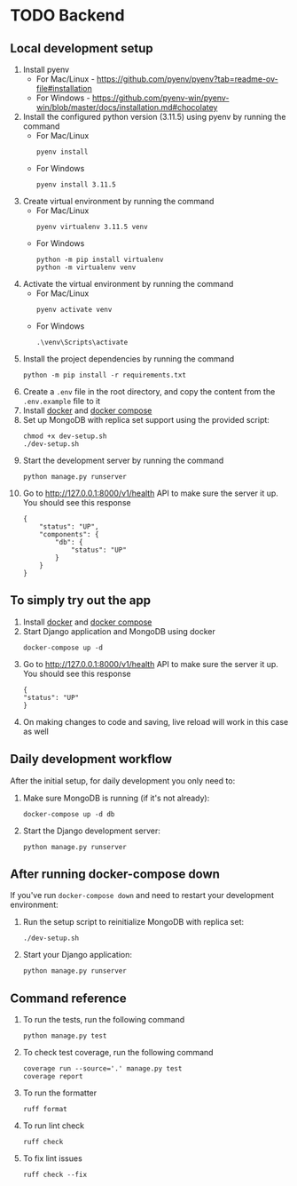 # TODO Backend

## Local development setup
1. Install pyenv
    - For Mac/Linux - https://github.com/pyenv/pyenv?tab=readme-ov-file#installation
    - For Windows - https://github.com/pyenv-win/pyenv-win/blob/master/docs/installation.md#chocolatey
2. Install the configured python version (3.11.5) using pyenv by running the command
    - For Mac/Linux
        ```
        pyenv install
        ```
    - For Windows
        ```
        pyenv install 3.11.5
        ```
3. Create virtual environment by running the command
    - For Mac/Linux
        ```
        pyenv virtualenv 3.11.5 venv
        ```
    - For Windows
        ```
        python -m pip install virtualenv
        python -m virtualenv venv
        ```
4. Activate the virtual environment by running the command
    - For Mac/Linux
        ```
        pyenv activate venv
        ```
    - For Windows
        ```
        .\venv\Scripts\activate
        ```
5. Install the project dependencies by running the command
    ```
    python -m pip install -r requirements.txt
    ```
6. Create a `.env` file in the root directory, and copy the content from the `.env.example` file to it
7. Install [docker](https://docs.docker.com/get-docker/) and [docker compose](https://docs.docker.com/compose/install/)
8. Set up MongoDB with replica set support using the provided script:
    ```
    chmod +x dev-setup.sh
    ./dev-setup.sh
    ```
9. Start the development server by running the command
    ```
    python manage.py runserver
    ```
10. Go to http://127.0.0.1:8000/v1/health API to make sure the server it up. You should see this response
    ```
    {
        "status": "UP",
        "components": {
            "db": {
                "status": "UP"
            }
        }
    }
    ```

## To simply try out the app
1. Install [docker](https://docs.docker.com/get-docker/) and [docker compose](https://docs.docker.com/compose/install/)
2. Start Django application and MongoDB using docker
    ```
    docker-compose up -d
    ```
3. Go to http://127.0.0.1:8000/v1/health API to make sure the server it up. You should see this response
    ```
    {
    "status": "UP"
    }
    ```
4. On making changes to code and saving, live reload will work in this case as well

## Daily development workflow
After the initial setup, for daily development you only need to:

1. Make sure MongoDB is running (if it's not already):
   ```
   docker-compose up -d db
   ```

2. Start the Django development server:
   ```
   python manage.py runserver
   ```

## After running docker-compose down
If you've run `docker-compose down` and need to restart your development environment:

1. Run the setup script to reinitialize MongoDB with replica set:
   ```
   ./dev-setup.sh
   ```

2. Start your Django application:
   ```
   python manage.py runserver
   ```

## Command reference
1. To run the tests, run the following command
    ```
    python manage.py test
    ```
2. To check test coverage, run the following command
    ```
    coverage run --source='.' manage.py test
    coverage report
    ```
3. To run the formatter
    ```
    ruff format
    ```
4. To run lint check
    ```
    ruff check
    ```
5. To fix lint issues
    ```
    ruff check --fix
    ```
